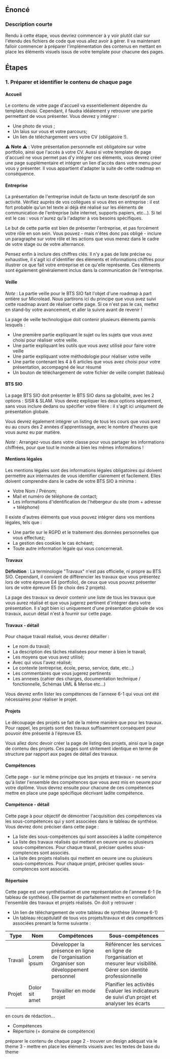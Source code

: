 ## Énoncé

### Description courte

Rendu à cette étape, vous devriez commencer à y voir plutôt clair sur l'étendu des fichiers de code que vous allez avoir à gérer. Il va maintenant falloir commencer à préparer l'implémentation des contenus en mettant en place les éléments visuels issus de votre template pour chacune des pages.

## Étapes

### 1. Préparer et identifier le contenu de chaque page

#### Accueil

Le contenu de votre page d'accueil va essentiellement dépendre du template choisi. Cependant, il faudra idéalement y retrouver une partie permettant de vous présenter. Vous devrez y intégrer :

- Une photo de vous ;
- Un laïus sur vous et votre parcours;
- Un lien de téléchargement vers votre CV (obligatoire !).

⚠️ **Note** ⚠️ : Votre présentation personnelle est obligatoire sur votre portfolio, ainsi que l'accès à votre CV. Aussi si votre template de page d'accueil ne vous permet pas d'y intégrer ces éléments, vous devrez créer une page supplémentaire et intégrer un lien d'accès dans votre menu pour vous y présenter. Il vous appartient d'adapter la suite de cette roadmap en conséquence.

#### Entreprise

La présentation de l'entreprise induit de facto un texte descriptif de son activité. Vérifiez auprès de vos collègues si vous êtes en entreprise : il est fort probable qu'un tel texte ai déjà été réalisé sur les éléments de communication de l'entreprise (site internet, supports papiers, etc...). Si tel est le cas : vous n'aurez qu'à l'adapter à vos besoins spécifiques.

Le but de cette partie est bien de présenter l'entreprise, et pas forcément votre rôle en son sein. Vous pouvez - mais n'êtes donc pas obligé - inclure un paragraphe sur votre rôle et les actions que vous menez dans le cadre de votre stage ou de votre alternance.

Pensez enfin à inclure des chiffres clés. Il n'y a pas de liste précise ou exhaustive, il s'agit ici d'identifier des éléments et informations chiffrés pour illustrer ce que fait votre entreprise et ce qu'elle représente. Ces éléments sont également généralement inclus dans la communication de l'entreprise.

#### Veille

_Note_ : La partie veille pour le BTS SIO fait l'objet d'une roadmap à part entière sur Microlead. Nous partirons ici du principe que vous avez suivi cette roadmap avant de réaliser cette page. Si ce n'est pas le cas, mettez en stand-by votre avancement, et aller la suivre avant de revenir !

La page de veille technologique doit contenir plusieurs éléments parmis lesquels : 

- Une première partie expliquant le sujet ou les sujets que vous avez choisi pour réaliser votre veille.
- Une partie expliquant les outils que vous avez utilisé pour faire votre veille
- Une partie expliquant votre méthodologie pour réaliser votre veille
- Une partie contenant les 4 à 6 articles que vous avez choisi pour votre présentation, accompagné de leur résumé
- Un bouton de téléchargement de votre fichier de veille complet (tableau)

#### BTS SIO

La page BTS SIO doit présenter le BTS SIO dans sa globalité, avec les 2 options : SISR & SLAM. Vous devez expliquer les deux options séparément, sans vous inclure dedans ou spécifier votre filière : il s'agit ici uniqument de présentation globale.

Vous devrez également intégrer un listing de tous les cours que vous avez eu au cours des 2 années d'apprentissage, avec le nombre d'heures que vous aurez eu par matière.

_Note_ : Arrangez-vous dans votre classe pour vous partager les informations chiffrées, pour que tout le monde ai bien les mêmes informations !

#### Mentions légales

Les mentions légales sont des informations légales obligatoires qui doivent permettre aux internautes de vous identifier clairement et facilement. Elles doivent comprendre dans le cadre de votre BTS SIO à minima : 

- Votre Nom / Prénom;
- Mail et numéro de téléphone de contact;
- Les informations d'identification de l'hébergeur du site (nom + adresse + téléphone)

Il existe d'autres éléments que vous pouvez intégrer dans vos mentions légales, tels que : 

- Une partie sur le RGPD et le traitement des données personnelles que vous effectuez;
- La gestion des cookies le cas échéant;
- Toute autre information légale qui vous concernerait.

#### Travaux

**Définition** : La terminologie "Travaux" n'est pas officielle, ni propre au BTS SIO. Cependant, il convient de différencier les travaux que vous présentez lors de votre épreuve E4 (portfolio), de ceux que vous pouvez présenter lors de votre épreuve E5 (le choix des 2 projets).

La page des travaux va devoir contenir une liste de tous les travaux que vous aurez réalisé et que vous jugerez pertinent d'intégrer dans votre présentation. Il s'agit bien ici uniquement d'une présentation globale de vos travaux, aucun détail n'est à fournir sur cette page.

#### Travaux - détail

Pour chaque travail réalisé, vous devrez détailler :

- Le nom du travail; 
- La description des tâches réalisées pour mener à bien le travail;
- Les moyens que vous avez utilisé;
- Avec qui vous l'avez réalisé;
- Le contexte (entreprise, école, perso, service, date, etc...)
- Les commentaires que vous jugerez pertinents
- Les annexes (cahier des charges, documentation technique / fonctionnelle, Schémas UML & Merise etc...)

Vous devrez enfin lister les compétences de l'annexe 6-1 qui vous ont été nécessaires pour réaliser le projet.

#### Projets

Le découpage des projets se fait de la même manière que pour les travaux. Pour rappel, les projets sont des travaux suffisamment conséquent pour pouvoir être présenté à l'épreuve E5.

Vous allez donc devoir créer la page de listing des projets, ainsi que la page de contenu des projets. Ces pages sont stritement identique en terme de structure par rapport aux pages de détail des travaux.

#### Compétences

Cette page - sur le même principe que les projets et travaux - ne servira qu'à lister l'ensemble des compétences que vous avez mis en oeuvre pour votre diplôme. Vous devrez ensuite pour chacune de ces compétences mettre en place une page spécifique décrivant ladite compétence.

#### Compétence - détail

Cette page à pour objectif de démontrer l'acquisition des compétences via les sous-compétences qui y sont associées dans le tableau de synthèse. Vous devrez donc préciser dans cette page : 

- La liste des sous-compétences qui sont associées à ladite compétence
- La liste des travaux réalisés qui mettent en oeuvre une ou plusieurs sous-compétences. Pour chaque travail, préciser quelles sous-comptences sont associés.
- La liste des projets réalisés qui mettent en oeuvre une ou plusieurs sous-compétences. Pour chaque projet, préciser quelles sous-comptences sont associés.

#### Répertoire

Cette page est une synthétisation et une représentation de l'annexe 6-1 (le tableau de synthèse). Elle permet de parfaitement mettre en correllation l'ensemble des travaux et projets réalisés. On doit y retrouver : 

- Un lien de téléchargement de votre tableau de synthèse (Annexe 6-1)
- Un tableau récapitulatif de tous vos projets/travaux et des compétences associées prenant la forme suivante : 

| Type | Nom | Compétences | Sous-compétences |
| --- | --- | --- | --- |
| Travail | Lorem ipsum | Développer la présence en ligne de l'organisation <br> Organiser son développement personnel | Référencer les services en ligne de l’organisation et mesurer leur visibilité. <br> Gérer son identité professionnelle |
| Projet | Dolor sit amet | Travailler en mode projet | Planifier les activités <br> Évaluer les indicateurs de suivi d’un projet et analyser les écarts |

en cours de rédaction...

- Compétences
- Répertoire (= domaine de compétence)




préparer le contenu de chaque page
2 - trouver un design adéquat via le theme
3 - mettre en place les éléments visuels avec les textes de base du theme

